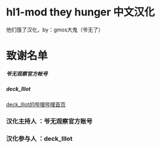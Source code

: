 # hl1-mod they hunger 中文汉化
他们饿了汉化，by：gmos大鬼（爷无了）

# 致谢名单
##### 爷无观察官方帐号
##### deck_lllot

 [deck_lllot的哔哩哔哩首页](https://b23.tv/gFMk1RG)
 
### 汉化主持人 ：爷无观察官方账号
### 汉化参与人 ：deck_lllot
